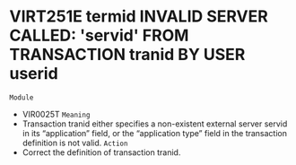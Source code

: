 # VIRT251E termid INVALID SERVER CALLED: 'servid' FROM TRANSACTION tranid BY USER userid
`Module`
- VIR0025T
`Meaning`
- Transaction tranid either specifies a non-existent external server servid in its “application” field, or the “application type” field in the transaction definition is not valid.
`Action`
- Correct the definition of transaction tranid.
